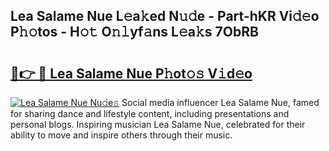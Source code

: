 ## Lea Salame Nue L𝚎a𝚔ed N𝚞𝚍e - Part-hKR Vi𝚍𝚎o P𝚑𝚘tos - H𝚘𝚝 O𝚗𝚕yf𝚊ns L𝚎a𝚔s 7ObRB

# <h2><a href="http://kfbjhl.oniu.top/?m=Lea+Salame+Nue">🔗👉 🔴 Lea Salame Nue P𝚑ot𝚘𝚜 V𝚒d𝚎o</a></h2>

[![Lea Salame Nue Nu𝚍e𝚜](https://i.imgur.com/0qMVB7G.gif)](http://kfbjhl.oniu.top/?m=Lea+Salame+Nue)
Social media influencer Lea Salame Nue, famed for sharing dance and lifestyle content, including presentations and personal blogs. Inspiring musician Lea Salame Nue, celebrated for their ability to move and inspire others through their music.  
